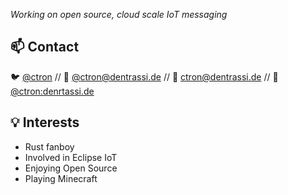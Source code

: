 *Working on open source, cloud scale IoT messaging*

## 📫 Contact

:bird: [@ctron](https://twitter.com/ctron "Twitter") // 🐘 [@ctron@dentrassi.de](https://mastodon.dentrassi.de/@ctron "Mastodon") // :incoming_envelope: [ctron@dentrassi.de](mailto:ctron@dentrassi.de "E-Mail") // 💬 [@ctron:denrtassi.de](https://matrix.to/#/@ctron:dentrassi.de "Matrix")

## 💡 Interests

* Rust fanboy
* Involved in Eclipse IoT
* Enjoying Open Source
* Playing Minecraft


<!--
**ctron/ctron** is a ✨ _special_ ✨ repository because its `README.md` (this file) appears on your GitHub profile.

Here are some ideas to get you started:

- 🔭 I’m currently working on ...
- 🌱 I’m currently learning ...
- 👯 I’m looking to collaborate on ...
- 🤔 I’m looking for help with ...
- 💬 Ask me about ...
- 📫 How to reach me: ...
- 😄 Pronouns: ...
- ⚡ Fun fact: ...
-->
